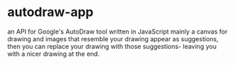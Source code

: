 # autodraw-app
an API for Google's AutoDraw tool written in JavaScript
mainly a canvas for drawing and images that resemble your drawing appear as suggestions, then you can replace your drawing with those suggestions- leaving you with a nicer drawing at the end.
